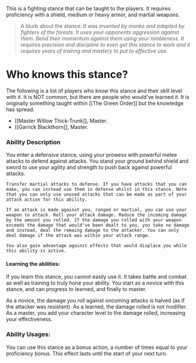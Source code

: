This is a fighting stance that can be taught to the players. It requires proficiency with a shield, medium or heavy armor, and martial weapons.

>  A blurb about the stance:
>  *It was invented by monks and adapted by fighters of the forests. It uses your opponents aggression against them. Bend their momentum against them using your nimbleness. It requires precision and discipline to even get this stance to work and it requires years of trainng and mastery to put to effective use.*

# Who knows this stance?
The following is a list of players who know this stance and their skill level with it. It is NOT common, but there are people who would've learned it. It is originally something taught within [[The Green Order]] but the knowledge has spread. 
- [[Master Willow Thick-Trunk]], Master.
- [[Garrick Blackthorn]], Master.

### Ability Description
You enter a defensive stance, using your prowess with powerful melee attacks to defend against attacks. You stand your ground behind shield and sword to use your agility and strength to push back against powerful attacks. 

	Transfer martial attacks to defense. If you have attacks that you can make, you can instead use them in defense whilst in this stance. Note that you can only use unused attacks that can be made as part of your attack action for this ability.

	If an attack is made against you, ranged or martial, you can use your weapon to attack. Roll your attack damage. Reduce the incoming damage by the amount you rolled. If the damage you rolled with your weapon exceeds the damage that would've been dealt to you, you take no damage and instead, deal the remaing damage to the attacker. You can only deal damage if the attack was within your attack range. 

	You also gain advantage against effects that would displace you while this ability is active. 

#### Learning the abilities:
If you learn this stance, you cannot easily use it. It takes battle and combat as well as training to truly hone your ability. You start as a novice with this stance, and can progress to learned, and finally to master.

As a novice, the damage you roll against oncoming attacks is halved (as if the attacker was resistant). As a learned, the damage rolled is not modifier. As a master, you add your character level to the damage rolled, increasing your effectiveness. 
### Ability Usages:
You can use this stance as a bonus action, a number of times equal to your proficiency bonus. This effect lasts until the start of your next turn. 